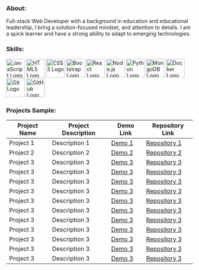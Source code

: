 ### About:
Full-stack Web Developer with a background in education and educational leadership, I bring a solution-focused mindset, and attention to details. I am a quick learner and have a strong ability to adapt to emerging technologies.
### Skills:
<div>
  <img src="https://upload.wikimedia.org/wikipedia/commons/thumb/6/6a/JavaScript-logo.png/200px-JavaScript-logo.png" alt="JavaScript Logo" width="50" height="50" />
  <img src="https://upload.wikimedia.org/wikipedia/commons/thumb/6/61/HTML5_logo_and_wordmark.svg/800px-HTML5_logo_and_wordmark.svg.png" alt="HTML5 Logo" width="50" height="50" />
  <img src="https://upload.wikimedia.org/wikipedia/commons/d/d5/CSS3_logo_and_wordmark.svg" alt="CSS3 Logo" width="50" height="50" />
  <img src="https://upload.wikimedia.org/wikipedia/commons/thumb/b/b2/Bootstrap_logo.svg/1200px-Bootstrap_logo.svg.png" alt="Bootstrap Logo" width="50" height="50" />
  <img src="https://upload.wikimedia.org/wikipedia/commons/thumb/a/a7/React-icon.svg/1200px-React-icon.svg.png" alt="React Logo" width="50" height="50" />
    <img src="https://upload.wikimedia.org/wikipedia/commons/thumb/d/d9/Node.js_logo.svg/1200px-Node.js_logo.svg.png" alt="Node.js Logo" width="50" height="50" />
  <img src="https://cdn-images-1.medium.com/max/871/1*d2zLEjERsrs1Rzk_95QU9A.png" alt="Python Logo" width="50" height="50" />
  <img src="https://upload.wikimedia.org/wikipedia/commons/thumb/9/93/MongoDB_Logo.svg/2560px-MongoDB_Logo.svg.png" alt="MongoDB Logo" width="50" height="50" />
  <img src="https://miro.medium.com/v2/resize:fit:1050/1*acfAKaDI7uv5GyFnJmiPhA.png" alt="Docker Logo" width="50" height="50" />
  <img src="https://upload.wikimedia.org/wikipedia/commons/thumb/3/3f/Git_icon.svg/2000px-Git_icon.svg.png" alt="Git Logo" width="50" height="50" />
  <img src="https://upload.wikimedia.org/wikipedia/commons/thumb/9/91/Octicons-mark-github.svg/2000px-Octicons-mark-github.svg.png" alt="GitHub Logo" width="50" height="50" />
</div>


### **Projects Sample:**

| Project Name | Project Description | Demo Link | Repository Link |
|--------------|------------------|-----------|-----------------|
| Project 1    | Description 1    | [Demo 1](https://example.com)     | [Repository 1](https://github.com/your-username/repo1) |
| Project 2    | Description 2    | [Demo 2](https://example.com)     | [Repository 2](https://github.com/your-username/repo2) |
| Project 3    | Description 3    | [Demo 3](https://example.com)     | [Repository 3](https://github.com/your-username/repo3) |
| Project 3    | Description 3    | [Demo 3](https://example.com)     | [Repository 3](https://github.com/your-username/repo3) |
| Project 3    | Description 3    | [Demo 3](https://example.com)     | [Repository 3](https://github.com/your-username/repo3) |
| Project 3    | Description 3    | [Demo 3](https://example.com)     | [Repository 3](https://github.com/your-username/repo3) |
| Project 3    | Description 3    | [Demo 3](https://example.com)     | [Repository 3](https://github.com/your-username/repo3) |
| Project 3    | Description 3    | [Demo 3](https://example.com)     | [Repository 3](https://github.com/your-username/repo3) |
| Project 3    | Description 3    | [Demo 3](https://example.com)     | [Repository 3](https://github.com/your-username/repo3) |
| Project 3    | Description 3    | [Demo 3](https://example.com)     | [Repository 3](https://github.com/your-username/repo3) |
| Project 3    | Description 3    | [Demo 3](https://example.com)     | [Repository 3](https://github.com/your-username/repo3) |
| Project 3    | Description 3    | [Demo 3](https://example.com)     | [Repository 3](https://github.com/your-username/repo3) |
| Project 3    | Description 3    | [Demo 3](https://example.com)     | [Repository 3](https://github.com/your-username/repo3) |
